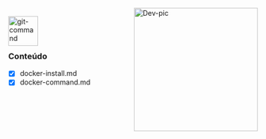 <div style="display: inline_block"><br>
  <img align="right" alt="Dev-pic" style="width: auto; height:250px;" 
     src="https://docker-unleashed.readthedocs.io/_images/virt_docker.png">
</div>

<div style="display: inline_block"><br>
  <img align="left" alt="git-command" style="width: auto; height:60px;" 
     src="https://upload.wikimedia.org/wikipedia/commons/4/4e/Docker_%28container_engine%29_logo.svg">
</div>

<br><br>

### Conteúdo

- [x] docker-install.md
- [x] docker-command.md